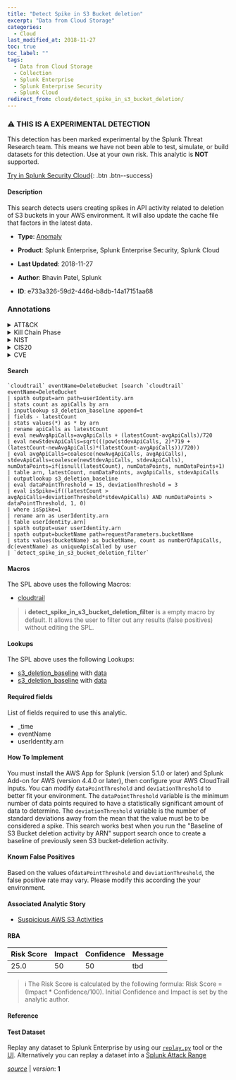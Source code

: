 ```yaml
---
title: "Detect Spike in S3 Bucket deletion"
excerpt: "Data from Cloud Storage"
categories:
  - Cloud
last_modified_at: 2018-11-27
toc: true
toc_label: ""
tags:
  - Data from Cloud Storage
  - Collection
  - Splunk Enterprise
  - Splunk Enterprise Security
  - Splunk Cloud
redirect_from: cloud/detect_spike_in_s3_bucket_deletion/
---
```


### :warning: THIS IS A EXPERIMENTAL DETECTION
This detection has been marked experimental by the Splunk Threat Research team. This means we have not been able to test, simulate, or build datasets for this detection. Use at your own risk. This analytic is **NOT** supported.


[Try in Splunk Security Cloud](https://www.splunk.com/en_us/cyber-security.html){: .btn .btn--success}

#### Description

This search detects users creating spikes in API activity related to deletion of S3 buckets in your AWS environment. It will also update the cache file that factors in the latest data.

- **Type**: [Anomaly](https://github.com/splunk/security_content/wiki/Detection-Analytic-Types)
- **Product**: Splunk Enterprise, Splunk Enterprise Security, Splunk Cloud

- **Last Updated**: 2018-11-27
- **Author**: Bhavin Patel, Splunk
- **ID**: e733a326-59d2-446d-b8db-14a17151aa68

### Annotations
<details>
  <summary>ATT&CK</summary>

<div markdown="1">

#### [ATT&CK](https://attack.mitre.org/)

| ID          | Technique   | Tactic         |
| ----------- | ----------- |--------------- |
| [T1530](https://attack.mitre.org/techniques/T1530/) | Data from Cloud Storage | Collection |

</div>
</details>


<details>
  <summary>Kill Chain Phase</summary>

<div markdown="1">

* Exploitation


</div>
</details>


<details>
  <summary>NIST</summary>

<div markdown="1">

* DE.AE



</div>
</details>

<details>
  <summary>CIS20</summary>

<div markdown="1">

* CIS 13



</div>
</details>

<details>
  <summary>CVE</summary>

<div markdown="1">


</div>
</details>


#### Search

```
`cloudtrail` eventName=DeleteBucket [search `cloudtrail` eventName=DeleteBucket 
| spath output=arn path=userIdentity.arn 
| stats count as apiCalls by arn 
| inputlookup s3_deletion_baseline append=t 
| fields - latestCount 
| stats values(*) as * by arn 
| rename apiCalls as latestCount 
| eval newAvgApiCalls=avgApiCalls + (latestCount-avgApiCalls)/720 
| eval newStdevApiCalls=sqrt(((pow(stdevApiCalls, 2)*719 + (latestCount-newAvgApiCalls)*(latestCount-avgApiCalls))/720)) 
| eval avgApiCalls=coalesce(newAvgApiCalls, avgApiCalls), stdevApiCalls=coalesce(newStdevApiCalls, stdevApiCalls), numDataPoints=if(isnull(latestCount), numDataPoints, numDataPoints+1) 
| table arn, latestCount, numDataPoints, avgApiCalls, stdevApiCalls 
| outputlookup s3_deletion_baseline 
| eval dataPointThreshold = 15, deviationThreshold = 3 
| eval isSpike=if((latestCount > avgApiCalls+deviationThreshold*stdevApiCalls) AND numDataPoints > dataPointThreshold, 1, 0) 
| where isSpike=1 
| rename arn as userIdentity.arn 
| table userIdentity.arn] 
| spath output=user userIdentity.arn 
| spath output=bucketName path=requestParameters.bucketName 
| stats values(bucketName) as bucketName, count as numberOfApiCalls, dc(eventName) as uniqueApisCalled by user 
| `detect_spike_in_s3_bucket_deletion_filter`
```

#### Macros
The SPL above uses the following Macros:
* [cloudtrail](https://github.com/splunk/security_content/blob/develop/macros/cloudtrail.yml)

> :information_source:
> **detect_spike_in_s3_bucket_deletion_filter** is a empty macro by default. It allows the user to filter out any results (false positives) without editing the SPL.

#### Lookups
The SPL above uses the following Lookups:

* [s3_deletion_baseline](https://github.com/splunk/security_content/blob/develop/lookups/s3_deletion_baseline.yml) with [data](https://github.com/splunk/security_content/tree/develop/lookups/s3_deletion_baseline.csv)
* [s3_deletion_baseline](https://github.com/splunk/security_content/blob/develop/lookups/s3_deletion_baseline.yml) with [data](https://github.com/splunk/security_content/tree/develop/lookups/s3_deletion_baseline.csv)



#### Required fields
List of fields required to use this analytic.
* _time
* eventName
* userIdentity.arn



#### How To Implement
You must install the AWS App for Splunk (version 5.1.0 or later) and Splunk Add-on for AWS (version 4.4.0 or later), then configure your AWS CloudTrail inputs. You can modify `dataPointThreshold` and `deviationThreshold` to better fit your environment. The `dataPointThreshold` variable is the minimum number of data points required to have a statistically significant amount of data to determine. The `deviationThreshold` variable is the number of standard deviations away from the mean that the value must be to be considered a spike. This search works best when you run the &#34;Baseline of S3 Bucket deletion activity by ARN&#34; support search once to create a baseline of previously seen S3 bucket-deletion activity.
#### Known False Positives
Based on the values of`dataPointThreshold` and `deviationThreshold`, the false positive rate may vary. Please modify this according the your environment.

#### Associated Analytic Story
* [Suspicious AWS S3 Activities](/stories/suspicious_aws_s3_activities)




#### RBA

| Risk Score  | Impact      | Confidence   | Message      |
| ----------- | ----------- |--------------|--------------|
| 25.0 | 50 | 50 | tbd |


> :information_source:
> The Risk Score is calculated by the following formula: Risk Score = (Impact * Confidence/100). Initial Confidence and Impact is set by the analytic author.


#### Reference


#### Test Dataset
Replay any dataset to Splunk Enterprise by using our [`replay.py`](https://github.com/splunk/attack_data#using-replaypy) tool or the [UI](https://github.com/splunk/attack_data#using-ui).
Alternatively you can replay a dataset into a [Splunk Attack Range](https://github.com/splunk/attack_range#replay-dumps-into-attack-range-splunk-server)




[*source*](https://github.com/splunk/security_content/tree/develop/detections/cloud/detect_spike_in_s3_bucket_deletion.yml) \| *version*: **1**